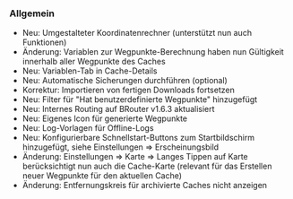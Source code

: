 ### Allgemein

- Neu: Umgestalteter Koordinatenrechner (unterstützt nun auch Funktionen)
- Änderung: Variablen zur Wegpunkte-Berechnung haben nun Gültigkeit innerhalb aller Wegpunkte des Caches
- Neu: Variablen-Tab in Cache-Details
- Neu: Automatische Sicherungen durchführen (optional)
- Korrektur: Importieren von fertigen Downloads fortsetzen
- Neu: Filter für "Hat benutzerdefinierte Wegpunkte" hinzugefügt
- Neu: Internes Routing auf BRouter v1.6.3 aktualisiert
- Neu: Eigenes Icon für generierte Wegpunkte
- Neu: Log-Vorlagen für Offline-Logs
- Neu: Konfigurierbare Schnellstart-Buttons zum Startbildschirm hinzugefügt, siehe Einstellungen => Erscheinungsbild
- Änderung: Einstellungen => Karte => Langes Tippen auf Karte berücksichtigt nun auch die Cache-Karte (relevant für das Erstellen neuer Wegpunkte für den aktuellen Cache)
- Änderung: Entfernungskreis für archivierte Caches nicht anzeigen
